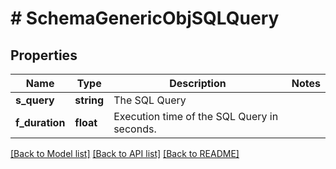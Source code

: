 # # SchemaGenericObjSQLQuery

## Properties

Name | Type | Description | Notes
------------ | ------------- | ------------- | -------------
**s_query** | **string** | The SQL Query | 
**f_duration** | **float** | Execution time of the SQL Query in seconds. | 

[[Back to Model list]](../../README.md#documentation-for-models) [[Back to API list]](../../README.md#documentation-for-api-endpoints) [[Back to README]](../../README.md)


